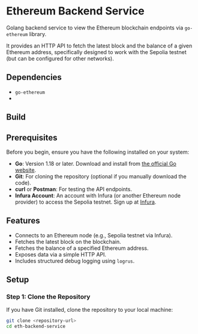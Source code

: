 # Ethereum Backend Service

Golang backend service to view the Ethereum blockchain endpoints via `go-ethereum` library.

It provides an HTTP API to fetch the latest block and the balance of a given Ethereum address, specifically designed to work with the Sepolia testnet (but can be configured for other networks).

## Dependencies
* `go-ethereum`
* 

## Build 



## Prerequisites

Before you begin, ensure you have the following installed on your system:

- **Go**: Version 1.18 or later. Download and install from [the official Go website](https://golang.org/dl/).
- **Git**: For cloning the repository (optional if you manually download the code).
- **curl** or **Postman**: For testing the API endpoints.
- **Infura Account**: An account with Infura (or another Ethereum node provider) to access the Sepolia testnet. Sign up at [Infura](https://infura.io/).

## Features

- Connects to an Ethereum node (e.g., Sepolia testnet via Infura).
- Fetches the latest block on the blockchain.
- Fetches the balance of a specified Ethereum address.
- Exposes data via a simple HTTP API.
- Includes structured debug logging using `logrus`.

## Setup

### Step 1: Clone the Repository

If you have Git installed, clone the repository to your local machine:

```bash
git clone <repository-url>
cd eth-backend-service